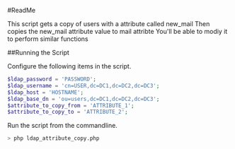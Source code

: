 #ReadMe

This script gets a copy of users with a attribute called new_mail
Then copies the new_mail attribute value to mail attribte
You'll be able to modiy it to perform similar functions

##Running the Script

Configure the following items in the script.

```php
$ldap_password = 'PASSWORD';
$ldap_username = 'cn=USER,dc=DC1,dc=DC2,dc=DC3';
$ldap_host = 'HOSTNAME';
$ldap_base_dn = 'ou=users,dc=DC1,dc=DC2,dc=DC3';
$attribute_to_copy_from = 'ATTRIBUTE_1';
$attribute_to_copy_to = 'ATTRIBUTE_2';
```

Run the script from the commandline.

```bash
> php ldap_attribute_copy.php
```
